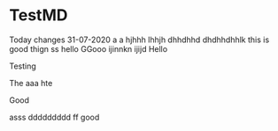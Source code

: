 # TestMD
Today changes 31-07-2020 a a hjhhh lhhjh dhhdhhd dhdhhdhhlk this is good thign ss hello 
GGooo ijinnkn ijijd
Hello

Testing

The
aaa
hte

Good

asss ddddddddd ff good 
